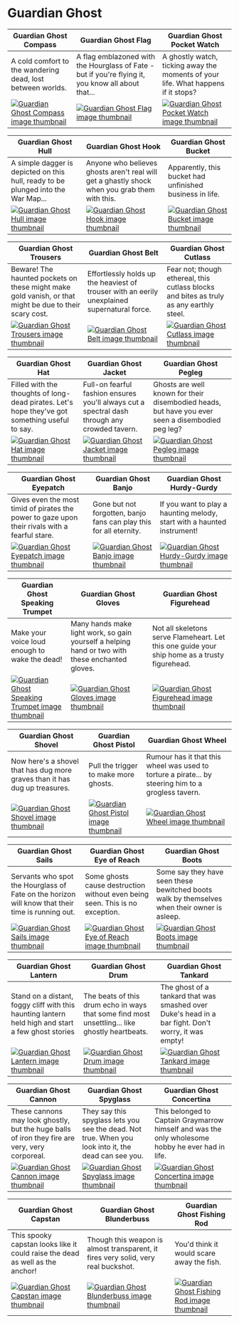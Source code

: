 # Guardian Ghost

| Guardian Ghost Compass | Guardian Ghost Flag | Guardian Ghost Pocket Watch |
| ---------------------- | ------------------- | --------------------------- |
| A cold comfort to the wandering dead, lost between worlds. | A flag emblazoned with the Hourglass of Fate - but if you're flying it, you know all about that... | A ghostly watch, ticking away the moments of your life. What happens if it stops? |
| [![Guardian Ghost Compass image thumbnail](https://seaofthieves.wiki.gg/images/c/c7/Guardian_Ghost_Compass.png)](https://seaofthieves.wiki.gg/wiki/Guardian_Ghost_Compass) | [![Guardian Ghost Flag image thumbnail](https://seaofthieves.wiki.gg/images/e/e4/Guardian_Ghost_Flag.png)](https://seaofthieves.wiki.gg/wiki/Guardian_Ghost_Flag) | [![Guardian Ghost Pocket Watch image thumbnail](https://seaofthieves.wiki.gg/images/7/77/Guardian_Ghost_Pocket_Watch.png)](https://seaofthieves.wiki.gg/wiki/Guardian_Ghost_Pocket_Watch) |

| Guardian Ghost Hull | Guardian Ghost Hook | Guardian Ghost Bucket |
| ------------------- | ------------------- | --------------------- |
| A simple dagger is depicted on this hull, ready to be plunged into the War Map... | Anyone who believes ghosts aren't real will get a ghastly shock when you grab them with this. | Apparently, this bucket had unfinished business in life. |
| [![Guardian Ghost Hull image thumbnail](https://seaofthieves.wiki.gg/images/5/5d/Guardian_Ghost_Hull.png)](https://seaofthieves.wiki.gg/wiki/Guardian_Ghost_Hull) | [![Guardian Ghost Hook image thumbnail](https://seaofthieves.wiki.gg/images/7/7e/Guardian_Ghost_Hook.png)](https://seaofthieves.wiki.gg/wiki/Guardian_Ghost_Hook) | [![Guardian Ghost Bucket image thumbnail](https://seaofthieves.wiki.gg/images/3/32/Guardian_Ghost_Bucket.png)](https://seaofthieves.wiki.gg/wiki/Guardian_Ghost_Bucket) |

| Guardian Ghost Trousers | Guardian Ghost Belt | Guardian Ghost Cutlass |
| ----------------------- | ------------------- | ---------------------- |
| Beware! The haunted pockets on these might make gold vanish, or that might be due to their scary cost. | Effortlessly holds up the heaviest of trouser with an eerily unexplained supernatural force. | Fear not; though ethereal, this cutlass blocks and bites as truly as any earthly steel. |
| [![Guardian Ghost Trousers image thumbnail](https://seaofthieves.wiki.gg/images/4/44/Guardian_Ghost_Trousers.png)](https://seaofthieves.wiki.gg/wiki/Guardian_Ghost_Trousers) | [![Guardian Ghost Belt image thumbnail](https://seaofthieves.wiki.gg/images/5/57/Guardian_Ghost_Belt.png)](https://seaofthieves.wiki.gg/wiki/Guardian_Ghost_Belt) | [![Guardian Ghost Cutlass image thumbnail](https://seaofthieves.wiki.gg/images/b/b6/Guardian_Ghost_Cutlass.png)](https://seaofthieves.wiki.gg/wiki/Guardian_Ghost_Cutlass) |

| Guardian Ghost Hat | Guardian Ghost Jacket | Guardian Ghost Pegleg |
| ------------------ | --------------------- | --------------------- |
| Filled with the thoughts of long-dead pirates. Let's hope they've got something useful to say. | Full-on fearful fashion ensures you'll always cut a spectral dash through any crowded tavern. | Ghosts are well known for their disembodied heads, but have you ever seen a disembodied peg leg? |
| [![Guardian Ghost Hat image thumbnail](https://seaofthieves.wiki.gg/images/c/c1/Guardian_Ghost_Hat.png)](https://seaofthieves.wiki.gg/wiki/Guardian_Ghost_Hat) | [![Guardian Ghost Jacket image thumbnail](https://seaofthieves.wiki.gg/images/c/c7/Guardian_Ghost_Jacket.png)](https://seaofthieves.wiki.gg/wiki/Guardian_Ghost_Jacket) | [![Guardian Ghost Pegleg image thumbnail](https://seaofthieves.wiki.gg/images/8/8a/Guardian_Ghost_Pegleg.png)](https://seaofthieves.wiki.gg/wiki/Guardian_Ghost_Pegleg) |

| Guardian Ghost Eyepatch | Guardian Ghost Banjo | Guardian Ghost Hurdy-Gurdy |
| ----------------------- | -------------------- | -------------------------- |
| Gives even the most timid of pirates the power to gaze upon their rivals with a fearful stare. | Gone but not forgotten, banjo fans can play this for all eternity. | If you want to play a haunting melody, start with a haunted instrument! |
| [![Guardian Ghost Eyepatch image thumbnail](https://seaofthieves.wiki.gg/images/6/67/Guardian_Ghost_Eyepatch.png)](https://seaofthieves.wiki.gg/wiki/Guardian_Ghost_Eyepatch) | [![Guardian Ghost Banjo image thumbnail](https://seaofthieves.wiki.gg/images/8/85/Guardian_Ghost_Banjo.png)](https://seaofthieves.wiki.gg/wiki/Guardian_Ghost_Banjo) | [![Guardian Ghost Hurdy-Gurdy image thumbnail](https://seaofthieves.wiki.gg/images/5/5f/Guardian_Ghost_Hurdy-Gurdy.png)](https://seaofthieves.wiki.gg/wiki/Guardian_Ghost_Hurdy-Gurdy) |

| Guardian Ghost Speaking Trumpet | Guardian Ghost Gloves | Guardian Ghost Figurehead |
| ------------------------------- | --------------------- | ------------------------- |
| Make your voice loud enough to wake the dead! | Many hands make light work, so gain yourself a helping hand or two with these enchanted gloves. | Not all skeletons serve Flameheart. Let this one guide your ship home as a trusty figurehead. |
| [![Guardian Ghost Speaking Trumpet image thumbnail](https://seaofthieves.wiki.gg/images/3/30/Guardian_Ghost_Speaking_Trumpet.png)](https://seaofthieves.wiki.gg/wiki/Guardian_Ghost_Speaking_Trumpet) | [![Guardian Ghost Gloves image thumbnail](https://seaofthieves.wiki.gg/images/0/06/Guardian_Ghost_Gloves.png)](https://seaofthieves.wiki.gg/wiki/Guardian_Ghost_Gloves) | [![Guardian Ghost Figurehead image thumbnail](https://seaofthieves.wiki.gg/images/b/b9/Guardian_Ghost_Figurehead.png)](https://seaofthieves.wiki.gg/wiki/Guardian_Ghost_Figurehead) |

| Guardian Ghost Shovel | Guardian Ghost Pistol | Guardian Ghost Wheel |
| --------------------- | --------------------- | -------------------- |
| Now here's a shovel that has dug more graves than it has dug up treasures. | Pull the trigger to make more ghosts. | Rumour has it that this wheel was used to torture a pirate... by steering him to a grogless tavern. |
| [![Guardian Ghost Shovel image thumbnail](https://seaofthieves.wiki.gg/images/9/91/Guardian_Ghost_Shovel.png)](https://seaofthieves.wiki.gg/wiki/Guardian_Ghost_Shovel) | [![Guardian Ghost Pistol image thumbnail](https://seaofthieves.wiki.gg/images/2/27/Guardian_Ghost_Pistol.png)](https://seaofthieves.wiki.gg/wiki/Guardian_Ghost_Pistol) | [![Guardian Ghost Wheel image thumbnail](https://seaofthieves.wiki.gg/images/6/64/Guardian_Ghost_Wheel.png)](https://seaofthieves.wiki.gg/wiki/Guardian_Ghost_Wheel) |

| Guardian Ghost Sails | Guardian Ghost Eye of Reach | Guardian Ghost Boots |
| -------------------- | --------------------------- | -------------------- |
| Servants who spot the Hourglass of Fate on the horizon will know that their time is running out. | Some ghosts cause destruction without even being seen. This is no exception. | Some say they have seen these bewitched boots walk by themselves when their owner is asleep. |
| [![Guardian Ghost Sails image thumbnail](https://seaofthieves.wiki.gg/images/f/fd/Guardian_Ghost_Sails.png)](https://seaofthieves.wiki.gg/wiki/Guardian_Ghost_Sails) | [![Guardian Ghost Eye of Reach image thumbnail](https://seaofthieves.wiki.gg/images/8/8c/Guardian_Ghost_Eye_of_Reach.png)](https://seaofthieves.wiki.gg/wiki/Guardian_Ghost_Eye_of_Reach) | [![Guardian Ghost Boots image thumbnail](https://seaofthieves.wiki.gg/images/d/d7/Guardian_Ghost_Boots.png)](https://seaofthieves.wiki.gg/wiki/Guardian_Ghost_Boots) |

| Guardian Ghost Lantern | Guardian Ghost Drum | Guardian Ghost Tankard |
| ---------------------- | ------------------- | ---------------------- |
| Stand on a distant, foggy cliff with this haunting lantern held high and start a few ghost stories | The beats of this drum echo in ways that some find most unsettling... like ghostly heartbeats. | The ghost of a tankard that was smashed over Duke's head in a bar fight. Don't worry, it was empty! |
| [![Guardian Ghost Lantern image thumbnail](https://seaofthieves.wiki.gg/images/b/bb/Guardian_Ghost_Lantern.png)](https://seaofthieves.wiki.gg/wiki/Guardian_Ghost_Lantern) | [![Guardian Ghost Drum image thumbnail](https://seaofthieves.wiki.gg/images/f/f3/Guardian_Ghost_Drum.png)](https://seaofthieves.wiki.gg/wiki/Guardian_Ghost_Drum) | [![Guardian Ghost Tankard image thumbnail](https://seaofthieves.wiki.gg/images/5/5b/Guardian_Ghost_Tankard.png)](https://seaofthieves.wiki.gg/wiki/Guardian_Ghost_Tankard) |

| Guardian Ghost Cannon | Guardian Ghost Spyglass | Guardian Ghost Concertina |
| --------------------- | ----------------------- | ------------------------- |
| These cannons may look ghostly, but the huge balls of iron they fire are very, very corporeal. | They say this spyglass lets you see the dead. Not true. When you look into it, the dead can see you. | This belonged to Captain Graymarrow himself and was the only wholesome hobby he ever had in life. |
| [![Guardian Ghost Cannon image thumbnail](https://seaofthieves.wiki.gg/images/e/e8/Guardian_Ghost_Cannon.png)](https://seaofthieves.wiki.gg/wiki/Guardian_Ghost_Cannon) | [![Guardian Ghost Spyglass image thumbnail](https://seaofthieves.wiki.gg/images/1/1f/Guardian_Ghost_Spyglass.png)](https://seaofthieves.wiki.gg/wiki/Guardian_Ghost_Spyglass) | [![Guardian Ghost Concertina image thumbnail](https://seaofthieves.wiki.gg/images/b/b4/Guardian_Ghost_Concertina.png)](https://seaofthieves.wiki.gg/wiki/Guardian_Ghost_Concertina) |

| Guardian Ghost Capstan | Guardian Ghost Blunderbuss | Guardian Ghost Fishing Rod |
| ---------------------- | -------------------------- | -------------------------- |
| This spooky capstan looks like it could raise the dead as well as the anchor! | Though this weapon is almost transparent, it fires very solid, very real buckshot. | You'd think it would scare away the fish. |
| [![Guardian Ghost Capstan image thumbnail](https://seaofthieves.wiki.gg/images/f/f1/Guardian_Ghost_Capstan.png)](https://seaofthieves.wiki.gg/wiki/Guardian_Ghost_Capstan) | [![Guardian Ghost Blunderbuss image thumbnail](https://seaofthieves.wiki.gg/images/9/97/Guardian_Ghost_Blunderbuss.png)](https://seaofthieves.wiki.gg/wiki/Guardian_Ghost_Blunderbuss) | [![Guardian Ghost Fishing Rod image thumbnail](https://seaofthieves.wiki.gg/images/d/d8/Guardian_Ghost_Fishing_Rod.png)](https://seaofthieves.wiki.gg/wiki/Guardian_Ghost_Fishing_Rod) |
